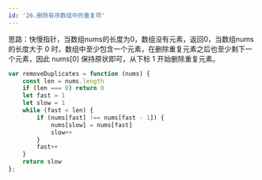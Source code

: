 ```yaml
---
id: '26.删除有序数组中的重复项'
---
```


思路：快慢指针，当数组nums的长度为0，数组没有元素，返回0，当数组nums的长度大于 0 时，数组中至少包含一个元素，在删除重复元素之后也至少剩下一个元素，因此 nums[0] 保持原状即可，从下标 1 开始删除重复元素。

```js
var removeDuplicates = function (nums) {
    const len = nums.length
    if (len === 0) return 0
    let fast = 1
    let slow = 1
    while (fast < len) {
        if (nums[fast] !== nums[fast - 1]) {
            nums[slow] = nums[fast]
            slow++
        }
        fast++
    }
    return slow
};
```

